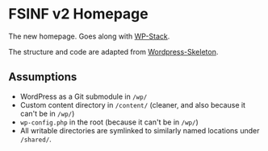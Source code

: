 # FSINF v2 Homepage

The new homepage. Goes along with [WP-Stack][wpstack].

The structure and code are adapted from [Wordpress-Skeleton][wpskel].

## Assumptions

* WordPress as a Git submodule in `/wp/`
* Custom content directory in `/content/` (cleaner, and also because it can't be in `/wp/`)
* `wp-config.php` in the root (because it can't be in `/wp/`)
* All writable directories are symlinked to similarly named locations under `/shared/`.

[wpskel]: https://github.com/markjaquith/WordPress-Skeleton
[wpstack]: https://github.com/markjaquith/WP-Stack
